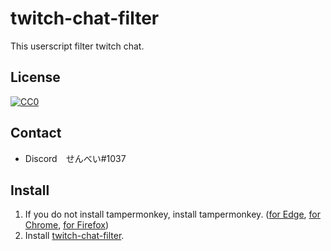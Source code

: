 # twitch-chat-filter

This userscript filter twitch chat.

## License

[![CC0](https://licensebuttons.net/p/zero/1.0/88x31.png) ](https://creativecommons.org/publicdomain/zero/1.0/deed.ja)

## Contact

- Discord　せんべい#1037

## Install

1. If you do not install tampermonkey, install tampermonkey. ([for Edge](https://microsoftedge.microsoft.com/addons/detail/tampermonkey/iikmkjmpaadaobahmlepeloendndfphd), [for Chrome](https://chrome.google.com/webstore/detail/tampermonkey/dhdgffkkebhmkfjojejmpbldmpobfkfo?hl=ja), [for Firefox](https://addons.mozilla.org/ja/firefox/addon/tampermonkey/))
2. Install [twitch-chat-filter](https://raw.githubusercontent.com/iwamizawa-software/twitch-chat-filter/main/twitch-chat-filter.user.js).

